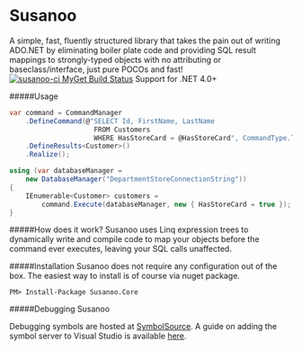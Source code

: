 Susanoo 
====
A simple, fast, fluently structured library that takes the pain out of writing ADO.NET by eliminating boiler plate code and providing SQL result mappings to strongly-typed objects with no attributing or baseclass/interface, just pure POCOs and fast! 
[![susanoo-ci MyGet Build Status](https://www.myget.org/BuildSource/Badge/susanoo-ci?identifier=776e9352-77be-4427-b372-c091644d9568)](https://www.myget.org/)
Support for .NET 4.0+

#####Usage
```csharp
var command = CommandManager
    .DefineCommand(@"SELECT Id, FirstName, LastName 
                     FROM Customers
                     WHERE HasStoreCard = @HasStoreCard", CommandType.Text)
    .DefineResults<Customer>()
    .Realize();
```
```csharp
using (var databaseManager =
    new DatabaseManager("DepartmentStoreConnectionString"))
{
    IEnumerable<Customer> customers =
        command.Execute(databaseManager, new { HasStoreCard = true });
}
```

#####How does it work?
Susanoo uses Linq expression trees to dynamically write and compile code to map your objects before the command ever executes, leaving your SQL calls unaffected.

#####Installation
Susanoo does not require any configuration out of the box. The easiest way to install is of course via nuget package.

```
PM> Install-Package Susanoo.Core
```

#####Debugging Susanoo

Debugging symbols are hosted at [SymbolSource](http://www.symbolsource.org/MyGet/Metadata/susanoo/Project/Susanoo.Core).
A guide on adding the symbol server to Visual Studio is available [here](http://www.symbolsource.org/Public/Wiki/Using).
